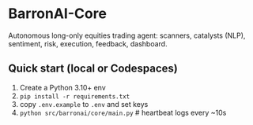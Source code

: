 # BarronAI-Core

Autonomous long-only equities trading agent: scanners, catalysts (NLP), sentiment, risk, execution, feedback, dashboard.

## Quick start (local or Codespaces)
1) Create a Python 3.10+ env
2) `pip install -r requirements.txt`
3) copy `.env.example` to `.env` and set keys
4) `python src/barronai/core/main.py`  # heartbeat logs every ~10s
